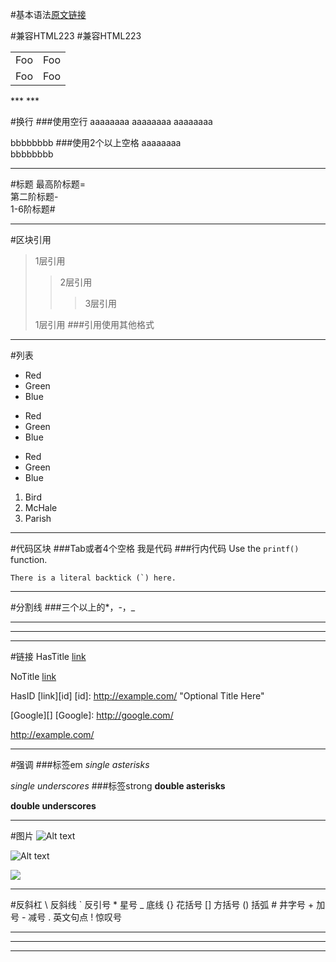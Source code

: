 #基本语法[原文链接](http://wowubuntu.com/markdown/index.html)

#兼容HTML223
#兼容HTML223


<table>
    <tr>
        <td>Foo</td>
		<td>Foo</td>
    </tr>
    <tr>
        <td>Foo</td>
		<td>Foo</td>
    </tr>
</table>
***
***

#换行
###使用空行
aaaaaaaa
aaaaaaaa
aaaaaaaa

bbbbbbbb
###使用2个以上空格
aaaaaaaa  
bbbbbbbb
***

#标题
最高阶标题=  
第二阶标题-  
1-6阶标题#  
***

#区块引用
>1层引用
>>2层引用
>>>3层引用
>
>1层引用
>###引用使用其他格式
***

#列表
*	Red
*	Green
*	Blue
+   Red
+   Green
+   Blue
-   Red
-   Green
-   Blue
1.  Bird
2.  McHale
3.  Parish
***

#代码区块
###Tab或者4个空格
	我是代码
###行内代码
Use the `printf()` function.

``There is a literal backtick (`) here.``
***

#分割线
###三个以上的*，-，_
***
---
___

#链接
HasTitle [link](http://example.com/ "Title")

NoTitle [link](http://example.net/)

HasID [link][id]
[id]: http://example.com/  "Optional Title Here"

[Google][]
[Google]: http://google.com/

<http://example.com/>
***

#强调
###标签em
*single asterisks*

_single underscores_
###标签strong
**double asterisks**

__double underscores__
***

#图片
![Alt text](/path/to/img.jpg)

![Alt text](/path/to/img.jpg "Optional title")

![](https://ss1.bdstatic.com/70cFvXSh_Q1YnxGkpoWK1HF6hhy/it/u=1287797417,808697024&amp;fm=21&amp;gp=0.jpg)
***

#反斜杠
	\   反斜线
	`   反引号
	*   星号
	_   底线
	{}  花括号
	[]  方括号
	()  括弧
	#   井字号
	+   加号
	-   减号
	.   英文句点
	!   惊叹号
***
***
***

